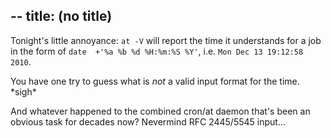--
title: (no title)
--
<p>Tonight's little annoyance: <code>at -V</code> will report the time it understands for a job in the form of <code>date  +'%a %b %d %H:%m:%S %Y'</code>, i.e. <code>Mon Dec 13 19:12:58 2010</code>.</p>

<p>You have one try to guess what is <em>not</em> a valid input format for the time. *sigh*</p>

<p>And whatever happened to the combined cron/at daemon that's been an obvious task for decades now? Nevermind RFC 2445/5545 input...</p>
